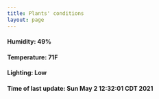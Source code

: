 ```yaml
---
title: Plants' conditions
layout: page
---
```



#### Humidity: 49%
#### Temperature: 71F
#### Lighting: Low
#### Time of last update: Sun May  2 12:32:01 CDT 2021
